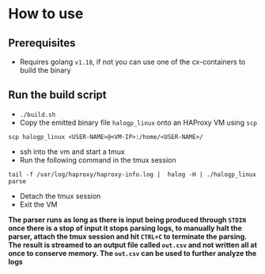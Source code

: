 # How to use

## Prerequisites

- Requires golang `v1.18`, if not you can use one of the cx-containers to build the binary

## Run the build script

- `./build.sh`
- Copy the emitted binary file `halogp_linux` onto an HAProxy VM using `scp`

```shell
scp halogp_linux <USER-NAME>@<VM-IP>:/home/<USER-NAME>/
```

- ssh into the vm and start a tmux
- Run the following command in the tmux session

```shell
tail -f /var/log/haproxy/haproxy-info.log |  halog -H | ./halogp_linux parse
```

- Detach the tmux session
- Exit the VM

**The parser runs as long as there is input being produced through `STDIN` once there is a stop
of input it stops parsing logs, to manually halt the parser, attach the tmux session and hit
`CTRL+C` to terminate the parsing. The result is streamed to an output file called `out.csv` and not written
all at once to conserve memory. The `out.csv` can be used to further analyze the logs** 